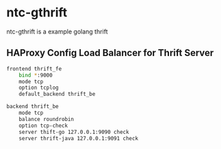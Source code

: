 # ntc-gthrift
ntc-gthrift is a example golang thrift

## HAProxy Config Load Balancer for Thrift Server
```bash
frontend thrift_fe
	bind *:9000
	mode tcp
	option tcplog
	default_backend thrift_be

backend thrift_be
	mode tcp
	balance roundrobin
	option tcp-check
	server thift-go 127.0.0.1:9090 check
	server thrift-java 127.0.0.1:9091 check
```

